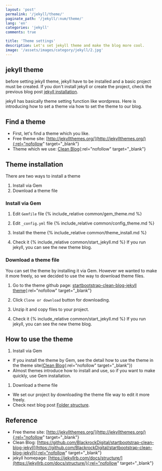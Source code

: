 ```yaml
---
layout: 'post'
permalink: '/jekyll/theme/'
paginate_path: '/jekyll/:num/theme/'
lang: 'en'
categories: 'jekyll'
comments: true

title: 'Theme settings'
description: Let's set jekyll theme and make the blog more cool.
image: '/assets/images/category/jekyll/2.jpg'
---
```


## jekyll theme
before setting jekyll theme, jekyll have to be installed and a basic project must be created. If you don't install jekyll or create the project, check the previous blog post [jekyll installation]({{site.url}}/{{page.categories}}/installation/).

jekyll has basically theme setting function like wordpress. Here is introducing how to set a theme via how to set the theme to our blog.

## Find a theme
- First, let's find a theme which you like.
- Free theme site: [http://jekyllthemes.org/](http://jekyllthemes.org/){:rel="nofollow" target="_blank"}
- Theme which we use: [Clean Blog](http://jekyllthemes.org/themes/clean-blog/){:rel="nofollow" target="_blank"}

## Theme installation
There are two ways to install a theme
1. Install via Gem
1. Download a theme file

### Install via Gem
1. Edit ```Gemfile``` file
{% include_relative common/gem_theme.md %}

1. Edit ```_config.yml``` file
{% include_relative common/config_theme.md %}

1. Install the theme
{% include_relative common/theme_install.md %}

1. Check it
{% include_relative common/start_jekyll.md %}
If you run jekyll, you can see the new theme blog.

### Download a theme file
You can set the theme by installing it via Gem. However we wanted to make it more freely, so we decided to use the way to download theme files.

1. Go to the theme github page:
[startbootstrap-clean-blog-jekyll theme](https://github.com/BlackrockDigital/startbootstrap-clean-blog-jekyll){:rel="nofollow" target="_blank"}

1. Click ```Clone or download``` button for downloading.

1. Unzip it and copy files to your project.

1. Check it
{% include_relative common/start_jekyll.md %}
If you run jekyll, you can see the new theme blog.

## How to use the theme
1. Install via Gem
- If you install the theme by Gem, see the detail how to use the theme in the theme site([Clean Blog](https://github.com/BlackrockDigital/startbootstrap-clean-blog-jekyll#installation--setup){:rel="nofollow" target="_blank"})
- Almost themes introduce how to install and use, so if you want to make quickly, use Gem installation.

1. Download a theme file
- We set our project by downloading the theme file way to edit it more freely.
- Check next blog post [Folder structure]({{site.url}}/{{page.categories}}/folder_structure/).

## Reference
- Free theme site: [http://jekyllthemes.org/](http://jekyllthemes.org/){:rel="nofollow" target="_blank"}
- Clean Blog: [https://github.com/BlackrockDigital/startbootstrap-clean-blog-jekyll](https://github.com/BlackrockDigital/startbootstrap-clean-blog-jekyll){:rel="nofollow" target="_blank"}
- jekyll homepage: [https://jekyllrb.com/docs/structure/](https://jekyllrb.com/docs/structure/){:rel="nofollow" target="_blank"}